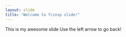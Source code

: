 ```yaml
---
layout: slide
title: "Welcome to fcinsp slide!"
---
```

This is my awesome slide
Use the left arrow to go back!
